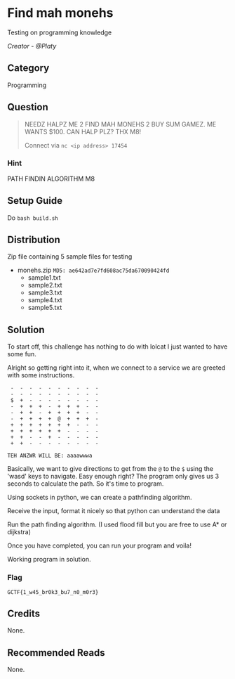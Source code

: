 # Find mah monehs
Testing on programming knowledge

<i>Creator - @Platy</i>

## Category
Programming

## Question
>NEEDZ HALPZ ME 2 FIND MAH MONEHS 2 BUY SUM GAMEZ. ME WANTS $100. CAN HALP PLZ? THX M8!
>
>Connect via `nc <ip address> 17454`

### Hint
PATH FINDIN ALGORITHM M8

## Setup Guide
Do `bash build.sh`

## Distribution
Zip file containing 5 sample files for testing
- monehs.zip `MD5: ae642ad7e7fd608ac75da670090424fd`
  - sample1.txt
  - sample2.txt
  - sample3.txt
  - sample4.txt
  - sample5.txt

## Solution
To start off, this challenge has nothing to do with lolcat I just wanted to have some fun.

Alright so getting right into it, when we connect to a service we are greeted with some instructions.

```
 -  -  -  -  -  -  -  -  -  - 
 -  -  -  -  -  -  -  -  -  - 
 $  +  -  -  -  -  -  -  -  - 
 -  +  +  +  -  +  +  +  -  - 
 -  +  +  -  +  +  +  +  -  - 
 -  +  +  +  +  @  +  +  +  - 
 +  +  +  +  +  +  +  -  -  - 
 +  +  +  +  +  +  -  -  -  - 
 +  +  -  -  +  -  -  -  -  - 
 +  +  -  -  -  -  -  -  -  -

TEH ANZWR WILL BE: aaaawwwa
```
Basically, we want to give directions to get from the `@` to the `$` using the 'wasd' keys to navigate. Easy enough right? The program only gives us 3 seconds to calculate the path. So it's time to program.

Using sockets in python, we can create a pathfinding algorithm.

Receive the input, format it nicely so that python can understand the data

Run the path finding algorithm. (I used flood fill but you are free to use A* or dijkstra)

Once you have completed, you can run your program and voila!

Working program in solution.

### Flag
`GCTF{1_w45_br0k3_bu7_n0_m0r3}`

## Credits
None.

## Recommended Reads
None.
